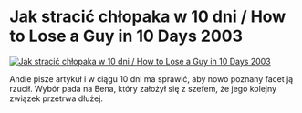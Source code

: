 Jak stracić chłopaka w 10 dni / How to Lose a Guy in 10 Days 2003 
=============
[![Jak stracić chłopaka w 10 dni / How to Lose a Guy in 10 Days 2003 ](http://vidos.pl/images/player.gif)](http://vidos.pl/jak-stracic-chlopaka-w-10-dni-how-to-lose-a-guy-in-10-days-2003)

 Andie pisze artykuł i w ciągu 10 dni ma sprawić, aby nowo poznany facet ją rzucił. Wybór pada na Bena, który założył się z szefem, że jego kolejny związek przetrwa dłużej.
